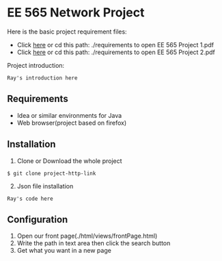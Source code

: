 # EE 565 Network Project



Here is the basic project requirement files:

- Click [here](/requirements) or cd this path: ./requirements to open EE 565 Project 1.pdf
- Click [here](/requirements) or cd this path: ./requirements to open EE 565 Project 2.pdf

Project introduction:

```
Ray's introduction here
```


## Requirements

- Idea or similar environments for Java
- Web browser(project based on firefox)

## Installation

1. Clone or Download the whole project

```
$ git clone project-http-link
```

2. Json file installation

```
Ray's code here
```

## Configuration

1. Open our front page(./html/views/frontPage.html)
2. Write the path in text area then click the search button
3. Get what you want in a new page
